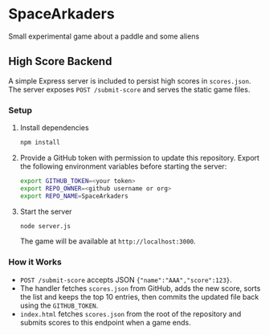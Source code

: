 # SpaceArkaders
Small experimental game about a paddle and some aliens

## High Score Backend

A simple Express server is included to persist high scores in `scores.json`. The
server exposes `POST /submit-score` and serves the static game files.

### Setup
1. Install dependencies
   ```bash
   npm install
   ```
2. Provide a GitHub token with permission to update this repository. Export the
   following environment variables before starting the server:
   ```bash
   export GITHUB_TOKEN=<your token>
   export REPO_OWNER=<github username or org>
   export REPO_NAME=SpaceArkaders
   ```
3. Start the server
   ```bash
   node server.js
   ```
   The game will be available at `http://localhost:3000`.

### How it Works
* `POST /submit-score` accepts JSON `{"name":"AAA","score":123}`.
* The handler fetches `scores.json` from GitHub, adds the new score, sorts the
  list and keeps the top 10 entries, then commits the updated file back using
  the `GITHUB_TOKEN`.
* `index.html` fetches `scores.json` from the root of the repository and submits
  scores to this endpoint when a game ends.
